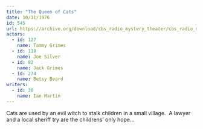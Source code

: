 ```yaml
---
title: "The Queen of Cats"
date: 10/31/1976
id: 545
url: https://archive.org/download/cbs_radio_mystery_theater/cbs_radio_mystery_theater-0501-0550.zip/cbs_radio_mystery_theater-0501-0550%2Fcbsrmt_0545_the_queen_of_cats.mp3
actors:  
  - id: 127
    name: Tammy Grimes  
  - id: 118
    name: Joe Silver  
  - id: 82
    name: Jack Grimes  
  - id: 274
    name: Betsy Beard
writers:  
  - id: 38
    name: Ian Martin
---
```

Cats are used by an evil witch to stalk children in a small village.  A lawyer and a local sheriff try are the childrens’ only hope...